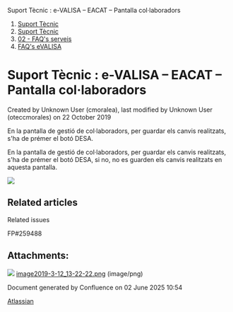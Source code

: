 Suport Tècnic : e-VALISA – EACAT – Pantalla col·laboradors  

1.  [Suport Tècnic](index.html)
2.  [Suport Tècnic](13893782.html)
3.  [02 - FAQ's serveis](26313393.html)
4.  [FAQ's eVALISA](28705569.html)

Suport Tècnic : e-VALISA – EACAT – Pantalla col·laboradors
==========================================================

Created by Unknown User (cmoralea), last modified by Unknown User (oteccmorales) on 22 October 2019

En la pantalla de gestió de col·laboradors, per guardar els canvis realitzats, s'ha de prémer el botó DESA.

  

En la pantalla de gestió de col·laboradors, per guardar els canvis realitzats, s'ha de prémer el botó DESA, si no, no es guarden els canvis realitzats en aquesta pantalla.

  

![](attachments/26313452/26313914.png)

Related articles
----------------

  

Related issues

FP#259488

Attachments:
------------

![](images/icons/bullet_blue.gif) [image2019-3-12\_13-22-22.png](attachments/26313452/26313914.png) (image/png)  

Document generated by Confluence on 02 June 2025 10:54

[Atlassian](http://www.atlassian.com/)